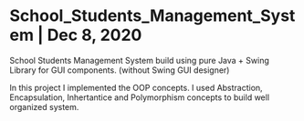 # School_Students_Management_System | Dec 8, 2020
School Students Management System build using pure Java + Swing Library for GUI components. (without Swing GUI designer) 

In this project I implemented the OOP concepts.
I used Abstraction, Encapsulation, Inhertantice and Polymorphism concepts to build well organized system.
